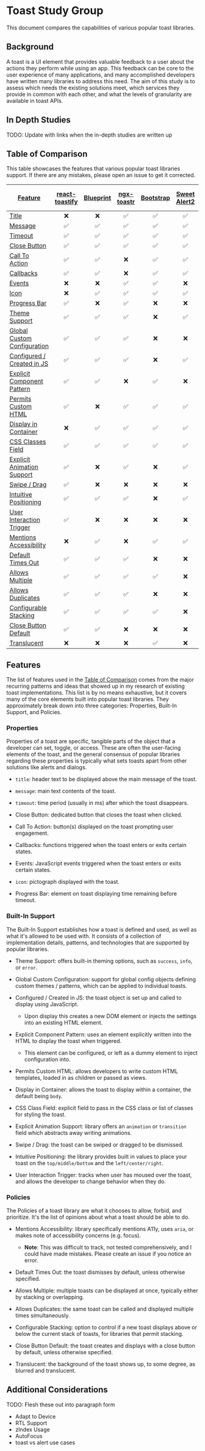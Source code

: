 # Toast Study Group

This document compares the capabilities of various popular toast libraries.

## Background
A toast is a UI element that provides valuable feedback to a user about the actions they perform while using an app.
This feedback can be core to the user experience of many applications, 
and many accomplished developers have written many libraries to address this need. 
The aim of this study is to assess which needs the existing solutions meet, 
which services they provide in common with each other, and what the levels of granularity are available in toast APIs.

## In Depth Studies
TODO: Update with links when the in-depth studies are written up

## Table of Comparison
This table showcases the features that various popular toast libraries support. If there are any mistakes, please open an issue to get it corrected.

| [Feature](#features) |[react-toastify](https://www.npmjs.com/package/react-toastify)|[Blueprint](https://blueprintjs.com/docs/#core/components/toast)|[ngx-toastr](https://www.npmjs.com/package/ngx-toastr)|[Bootstrap](https://getbootstrap.com/docs/4.3/components/toasts/)|[Sweet Alert2](https://sweetalert2.github.io/)|[Material UI Snackbar](https://material-ui.com/api/snackbar/)|[Ionic](https://ionicframework.com/docs/api/toast)|[Salesforce Lightning Design](https://lightningdesignsystem.com/components/toast/)|[Notyf](https://github.com/caroso1222/notyf)|[Polymer paper-toast](https://www.webcomponents.org/element/@polymer/paper-toast)|[Android Snackbar](https://developer.android.com/reference/com/google/android/material/snackbar/Snackbar)|[Android Toast](https://developer.android.com/reference/android/widget/Toast)|
|--|:--:|:--:|:--:|:--:|:--:|:--:|:--:|:--:|:--:|:--:|:--:|:--:|
| [Title](#properties)                                  | ❌ | ❌ | ✅ | ✅ | ✅ | ❌ | ✅ | ✅ | ❌ | ❌ | ❌ | ❌ |
| [Message](#properties)                                | ✅ | ✅ | ✅ | ✅ | ✅ | ✅ | ✅ | ✅ | ✅ | ✅ | ✅ | ✅ |
| [Timeout](#properties)                                | ✅ | ✅ | ✅ | ✅ | ✅ | ✅ | ✅ | ❌ | ✅ | ✅ | ✅ | ✅ |
| [Close Button](#properties)                           | ✅ | ✅ | ✅ | ✅ | ✅ | ✅ | ✅ | ✅ | ❌ | ✅ | ❌ | ❌ |
| [Call To Action](#properties)                         | ✅ | ✅ | ❌ | ✅ | ✅ | ✅ | ✅ | ✅ | ❌ | ✅ | ✅ | ❌ |
| [Callbacks](#properties)                              | ✅ | ✅ | ❌ | ✅ | ✅ | ✅ | ✅ | ❌ | ❌ | ❌ | ✅ | ❌ |
| [Events](#properties)                                 | ❌ | ❌ | ✅ | ✅ | ❌ | ❌ | ✅ | ❌ | ❌ | ❌ | ❌ | ❌ |
| [Icon](#properties)                                   | ❌ | ✅ | ✅ | ✅ | ✅ | ❌ | ❌ | ✅ | ✅ | ❌ | ❌ | ❌ |
| [Progress Bar](#properties)                           | ✅ | ❌ | ✅ | ❌ | ❌ | ❌ | ❌ | ❌ | ❌ | ❌ | ❌ | ❌ |
| [Theme Support](#built-in-support)                    | ✅ | ✅ | ✅ | ❌ | ✅ | ❌ | ✅ | ✅ | ✅ | ❌ | ❌ | ❌ |
| [Global Custom Configuration](#built-in-support)      | ✅ | ✅ | ✅ | ❌ | ❌ | ❌ | ❌ | ❌ | ✅ | ❌ | ❌ | ❌ |
| [Configured / Created in JS](#built-in-support)       | ✅ | ✅ | ✅ | ❌ | ✅ | ✅ | ✅ | ❌ | ✅ | ❌ | ❌ | ❌ |
| [Explicit Component Pattern](#built-in-support)       | ✅ | ✅ | ❌ | ✅ | ❌ | ✅ | ❌ | ✅ | ❌ | ✅ | ❌ | ❌ |
| [Permits Custom HTML](#built-in-support)              | ✅ | ❌ | ✅ | ✅ | ✅ | ✅ | ❌ | ✅ | ❌ | ✅ | ✅ | ✅ |
| [Display in Container](#built-in-support)             | ❌ | ✅ | ✅ | ✅ | ✅ | ✅ | ❌ | ✅ | ❌ | ✅ | ❌ | ❌ |
| [CSS Classes Field](#built-in-support)                | ✅ | ✅ | ✅ | ✅ | ✅ | ✅ | ✅ | ✅ | ✅ | ❌ | ❌ | ❌ |
| [Explicit Animation Support](#built-in-support)       | ✅ | ❌ | ✅ | ❌ | ✅ | ✅ | ✅ | ❌ | ❌ | ❌ | ✅ | ❌ |
| [Swipe / Drag](#built-in-support)                     | ✅ | ❌ | ❌ | ❌ | ❌ | ❌ | ❌ | ❌ | ❌ | ❌ | ✅ | ❌ |
| [Intuitive Positioning](#built-in-support)            | ✅ | ✅ | ✅ | ❌ | ✅ | ✅ | ✅ | ❌ | ❌ | ❌ | ❌ | ✅ |
| [User Interaction Trigger](#built-in-support)         | ✅ | ❌ | ❌ | ❌ | ❌ | ✅ | ❌ | ❌ | ❌ | ❌ | ❌ | ❌ |
| [Mentions Accessibility](#policies)                   | ❌ | ✅ | ❌ | ✅ | ✅ | ✅ | ❌ | ✅ | ✅ | ❌ | ❌ | ❌ |
| [Default Times Out](#policies)                        | ✅ | ✅ | ✅ | ❌ | ❌ | ❌ | ❌ | ❌ | ✅ | ✅ | ✅ | ✅ |
| [Allows Multiple](#policies)                          | ✅ | ✅ | ✅ | ✅ | ❌ | ❌ | ✅ | ✅ | ✅ | ❌ | ❌ | ❌ |
| [Allows Duplicates](#policies)                        | ✅ | ✅ | ✅ | ❌ | ❌ | ❌ | ✅ | ❌ | ✅ | ❌ | ❌ | ❌ |
| [Configurable Stacking](#policies)                    | ✅ | ✅ | ✅ | ✅ | ❌ | ❌ | ❌ | ❌ | ❌ | ❌ | ❌ | ❌ |
| [Close Button Default](#policies)                     | ✅ | ✅ | ❌ | ❌ | ❌ | ❌ | ❌ | ❌ | ❌ | ❌ | ❌ | ❌ |
| [Translucent](#policies)                              | ❌ | ❌ | ❌ | ✅ | ❌ | ❌ | ✅ | ❌ | ❌ | ❌ | ❌ | ❌ |                                                                           



## Features
The list of features used in the [Table of Comparison](#table-of-comparison) comes from the major recurring patterns and ideas that showed up in my research of existing toast implementations.
This list is by no means exhaustive, but it covers many of the core elements built into popular toast libraries. 
They approximately break down into three categories: Properties, Built-In Support, and Policies.

### Properties
Properties of a toast are specific, tangible parts of the object that a developer can set, toggle, or access.
These are often the user-facing elements of the toast, and the general consensus of popular libraries regarding these properties is typically what sets toasts apart from other solutions like alerts and dialogs.

- `title`: header text to be displayed above the main message of the toast. 

- `message`: main text contents of the toast. 

- `timeout`: time period (usually in ms) after which the toast disappears.

- Close Button: dedicated button that closes the toast when clicked.

- Call To Action: button(s) displayed on the toast prompting user engagement.

- Callbacks: functions triggered when the toast enters or exits certain states.

- Events: JavaScript events triggered when the toast enters or exits certain states.

- `icon`: pictograph displayed with the toast.

- Progress Bar: element on toast displaying time remaining before timeout.

### Built-In Support
The Built-In Support establishes how a toast is defined and used, as well as what it's allowed to be used with.
It consists of a collection of implementation details, patterns, and technologies that are supported by popular libraries.

- Theme Support: offers built-in theming options, such as `success`, `info`, or `error`.

- Global Custom Configuration: support for global config objects defining custom themes / patterns, which can be applied to individual toasts.

- Configured / Created in JS: the toast object is set up and called to display using JavaScript.
    - Upon display this creates a new DOM element or injects the settings into an existing HTML element.

- Explicit Component Pattern: uses an element explicitly written into the HTML to display the toast when triggered.
    - This element can be configured, or left as a dummy element to inject configuration into.

- Permits Custom HTML: allows developers to write custom HTML templates, loaded in as children or passed as views.

- Display in Container: allows the toast to display within a container, the default being `body`.

- CSS Class Field: explicit field to pass in the CSS class or list of classes for styling the toast.

- Explicit Animation Support: library offers an `animation` or `transition` field which abstracts away writing animations.

- Swipe / Drag: the toast can be swiped or dragged to be dismissed.

- Intuitive Positioning: the library provides built in values to place your toast on the `top/middle/bottom` and the `left/center/right`.

- User Interaction Trigger: tracks when user has moused over the toast, and allows the developer to change behavior when they do.

### Policies
The Policies of a toast library are what it chooses to allow, forbid, and prioritize. 
It's the list of opinions about what a toast should be able to do.

- Mentions Accessibility: library specifically mentions A11y, uses `aria`, or makes note of accessibility concerns (e.g. focus).
    - **Note**: This was difficult to track, not tested comprehensively, and I could have made mistakes. Please create an issue if you notice an error.

- Default Times Out: the toast dismisses by default, unless otherwise specified.

- Allows Multiple: multiple toasts can be displayed at once, typically either by stacking or overlapping.

- Allows Duplicates: the same toast can be called and displayed multiple times simultaneously.

- Configurable Stacking: option to control if a new toast displays above or below the current stack of toasts, for libraries that permit stacking.

- Close Button Default: the toast creates and displays with a close button by default, unless otherwise specified.

- Translucent: the background of the toast shows up, to some degree, as blurred and translucent.

## Additional Considerations
TODO: Flesh these out into paragraph form
- Adapt to Device
- RTL Support
- zIndex Usage
- AutoFocus
- toast vs alert use cases

